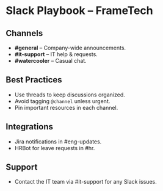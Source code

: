 # Slack Playbook – FrameTech

## Channels
- **#general** – Company-wide announcements.
- **#it-support** – IT help & requests.
- **#watercooler** – Casual chat.

## Best Practices
- Use threads to keep discussions organized.
- Avoid tagging `@channel` unless urgent.
- Pin important resources in each channel.

## Integrations
- Jira notifications in #eng-updates.
- HRBot for leave requests in #hr.

## Support
- Contact the IT team via #it-support for any Slack issues.
